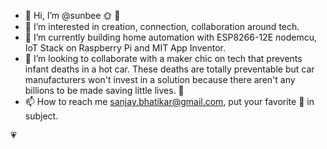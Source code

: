 - 👋 Hi, I’m @sunbee 🌞 🐝 
- 👀 I’m interested in creation, connection, collaboration around tech.
- 🌱 I’m currently building home automation with ESP8266-12E nodemcu, IoT Stack on Raspberry Pi and MIT App Inventor.
- 💞️ I’m looking to collaborate with a maker chic on tech that prevents infant deaths in a hot car. These deaths are totally preventable but car manufacturers won't invest in a solution because there aren't any billions to be made saving little lives. :exploding_head:
- 📫 How to reach me sanjay.bhatikar@gmail.com, put your favorite 🍺 in subject.

💗

<!---
sunbee/sunbee is a ✨ special ✨ repository because its `README.md` (this file) appears on your GitHub profile.
You can click the Preview link to take a look at your changes.
--->
